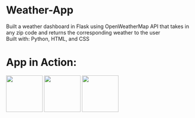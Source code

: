 # Weather-App
Built a weather dashboard in Flask using OpenWeatherMap API that takes in any zip code and returns the corresponding weather to the user <br>
Built with: Python, HTML, and CSS

# App in Action:
<p float="left>
  <img src="https://user-images.githubusercontent.com/55611197/109895259-ea9e2400-7c5c-11eb-9241-6ffc03cd99fd.png" width="100">
  <img src="https://user-images.githubusercontent.com/55611197/109895259-ea9e2400-7c5c-11eb-9241-6ffc03cd99fd.png" width="100">                                    
  <img src="https://user-images.githubusercontent.com/55611197/109893502-c55be680-7c59-11eb-8cc8-67c09acd17cc.png" width="100">
  <img src="https://user-images.githubusercontent.com/55611197/109893558-d7d62000-7c59-11eb-8487-725f8da11d4b.png" width="100">
</p>


